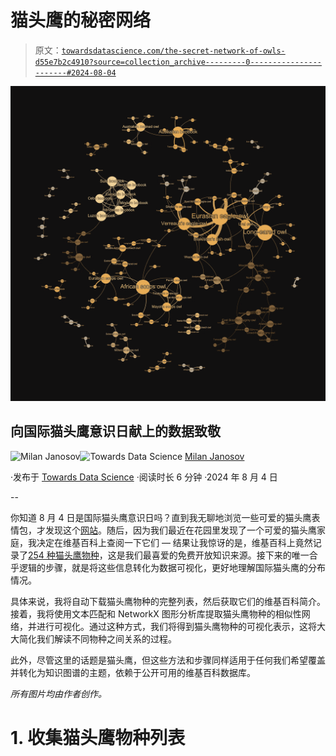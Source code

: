 # 猫头鹰的秘密网络

> 原文：[`towardsdatascience.com/the-secret-network-of-owls-d55e7b2c4910?source=collection_archive---------0-----------------------#2024-08-04`](https://towardsdatascience.com/the-secret-network-of-owls-d55e7b2c4910?source=collection_archive---------0-----------------------#2024-08-04)

![](img/b995ef4b844b2698a35dc08b69aefb65.png)

## 向国际猫头鹰意识日献上的数据致敬

[](https://medium.com/@janosovm?source=post_page---byline--d55e7b2c4910--------------------------------)![Milan Janosov](https://medium.com/@janosovm?source=post_page---byline--d55e7b2c4910--------------------------------)[](https://towardsdatascience.com/?source=post_page---byline--d55e7b2c4910--------------------------------)![Towards Data Science](https://towardsdatascience.com/?source=post_page---byline--d55e7b2c4910--------------------------------) [Milan Janosov](https://medium.com/@janosovm?source=post_page---byline--d55e7b2c4910--------------------------------)

·发布于 [Towards Data Science](https://towardsdatascience.com/?source=post_page---byline--d55e7b2c4910--------------------------------) ·阅读时长 6 分钟 ·2024 年 8 月 4 日

--

你知道 8 月 4 日是国际猫头鹰意识日吗？直到我无聊地浏览一些可爱的猫头鹰表情包，才发现这个[网站](https://www.daysoftheyear.com/days/international-owl-awareness-day/)。随后，因为我们最近在花园里发现了一个可爱的猫头鹰家庭，我决定在维基百科上查阅一下它们 — 结果让我惊讶的是，维基百科上竟然记录了[254 种猫头鹰物种](https://en.wikipedia.org/wiki/List_of_owl_species)，这是我们最喜爱的免费开放知识来源。接下来的唯一合乎逻辑的步骤，就是将这些信息转化为数据可视化，更好地理解国际猫头鹰的分布情况。

具体来说，我将自动下载猫头鹰物种的完整列表，然后获取它们的维基百科简介。接着，我将使用文本匹配和 NetworkX 图形分析库提取猫头鹰物种的相似性网络，并进行可视化。通过这种方式，我们将得到猫头鹰物种的可视化表示，这将大大简化我们解读不同物种之间关系的过程。

此外，尽管这里的话题是猫头鹰，但这些方法和步骤同样适用于任何我们希望覆盖并转化为知识图谱的主题，依赖于公开可用的维基百科数据库。

*所有图片均由作者创作。*

# 1. 收集猫头鹰物种列表
